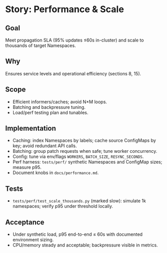 # Story: Performance & Scale

## Goal
Meet propagation SLA (95% updates ≤60s in-cluster) and scale to thousands of target Namespaces.

## Why
Ensures service levels and operational efficiency (sections 8, 15).

## Scope
- Efficient informers/caches; avoid N×M loops.
- Batching and backpressure tuning.
- Load/perf testing plan and tunables.

## Implementation
- Caching: index Namespaces by labels; cache source ConfigMaps by key; avoid redundant API calls.
- Batching: group patch requests when safe; tune worker concurrency.
- Config: tune via env/flags `WORKERS`, `BATCH_SIZE`, `RESYNC_SECONDS`.
- Perf harness: `tests/perf/` synthetic Namespaces and ConfigMap sizes; measure p95.
- Document knobs in `docs/performance.md`.

## Tests
- `tests/perf/test_scale_thousands.py` (marked slow): simulate 1k namespaces; verify p95 under threshold locally.

## Acceptance
- Under synthetic load, p95 end-to-end ≤ 60s with documented environment sizing.
- CPU/memory steady and acceptable; backpressure visible in metrics.
